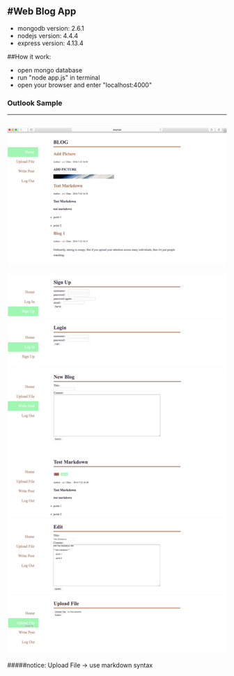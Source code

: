#Web Blog App
------
- mongodb version: 2.6.1
- nodejs version: 4.4.4
- express version: 4.13.4

##How it work:
- open mongo database
- run "node app.js" in terminal
- open your browser and enter "localhost:4000"

### Outlook Sample
---
![](/public/images/sample.png)
---
![](/public/images/s1.png)
![](/public/images/s2.png)
![](/public/images/s3.png)
![](/public/images/s4.png)
![](/public/images/s5.png)
![](/public/images/s6.png)

#####notice: Upload File -> use markdown syntax
